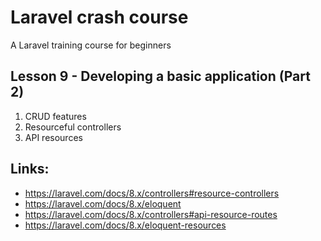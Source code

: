 # Laravel crash course
A Laravel training course for beginners


## Lesson 9 - Developing a basic application (Part 2)
     
1. CRUD features
2. Resourceful controllers
3. API resources


## Links:
- https://laravel.com/docs/8.x/controllers#resource-controllers
- https://laravel.com/docs/8.x/eloquent
- https://laravel.com/docs/8.x/controllers#api-resource-routes
- https://laravel.com/docs/8.x/eloquent-resources
